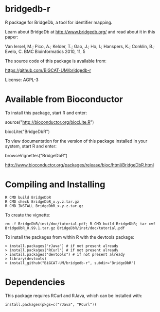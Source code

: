 bridgedb-r
==========

R package for BridgeDb, a tool for identifier mapping.

Learn about BridgeDb at http://www.bridgedb.org/ and read about it in this paper:

Van Iersel, M.;  Pico, A.;  Kelder, T.;  Gao, J.;  Ho, I.;   Hanspers, K.;  Conklin, B.;  Evelo, C. BMC Bioinformatics 2010, 11, 5

The source code of this package is available from:

https://github.com/BiGCAT-UM/bridgedb-r

License: AGPL-3

Available from Bioconductor
===========================
To install this package, start R and enter:

source("http://bioconductor.org/biocLite.R")

biocLite("BridgeDbR")


To view documentation for the version of this package installed in your system, start R and enter:

browseVignettes("BridgeDbR")

http://www.bioconductor.org/packages/release/bioc/html/BridgeDbR.html
 
Compiling and Installing
========================

    R CMD build BridgeDbR
    R CMD check BridgeDbR_x.y.z.tar.gz
    R CMD INSTALL BridgeDbR_x.y.z.tar.gz

To create the vignette:

    rm -f BridgeDbR/inst/doc/tutorial.pdf; R CMD build BridgeDbR; tar xvf BridgeDbR_0.99.1.tar.gz BridgeDbR/inst/doc/tutorial.pdf

To install the packages from within R with the devtools package:

    > install.packages("rJava") # if not present already
    > install.packages("RCurl") # if not present already
    > install.packages("devtools") # if not present already
    > library(devtools)
    > install_github("BiGCAT-UM/bridgedb-r", subdir="BridgeDbR")

Dependencies
============

This package requires RCurl and RJava, which can be installed with:

    install.packages(pkgs=c("rJava", "RCurl"))


